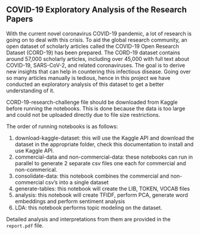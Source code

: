 ## COVID-19 Exploratory Analysis of the Research Papers

With the current novel coronavirus COVID-19 pandemic, a lot of research is going on to deal with this crisis. To aid the global research community, an open dataset of scholarly articles called the COVID-19 Open Research Dataset (CORD-19) has been prepared. The CORD-19 dataset contains around 57,000 scholarly articles, including over 45,000 with full text about COVID-19, SARS-CoV-2, and related coronaviruses. The goal is to derive new insights that can help in countering this infectious disease. Going over so many articles manually is tedious, hence in this project we have conducted an exploratory analysis of this dataset to get a better understanding of it.

CORD-19-research-challenge file should be downloaded from Kaggle before running the notebooks. This is done because the data is too large and could not be uploaded directly due to file size restrictions.

The order of running notebooks is as follows:

1. download-kaggle-dataset: this will use the Kaggle API and download the dataset in the appropriate folder, check this documentation to install and use Kaggle API.
2. commercial-data and non-commercial-data: these notebooks can run in parallel to generate 2 separate csv files one each for commercial and non-commerical.
3. consolidate-data: this notebook combines the commercial and non-commercial csv’s into a single dataset
4. generate-tables: this notebook will create the LIB, TOKEN, VOCAB files
5. analysis: this notebook will create TFIDF, perform PCA, generate word embeddings and perform sentiment analysis
6. LDA: this notebook performs topic modeling on the dataset.

Detailed analysis and interpretations from them are provided in the `report.pdf` file.
